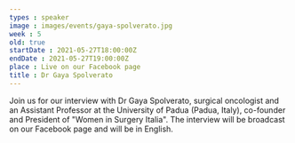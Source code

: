 ```yaml
---
types : speaker
image : images/events/gaya-spolverato.jpg
week : 5
old: true
startDate : 2021-05-27T18:00:00Z
endDate : 2021-05-27T19:00:00Z
place : Live on our Facebook page
title : Dr Gaya Spolverato
---
```

Join us for our interview with Dr Gaya Spolverato, surgical oncologist and an Assistant Professor at the University of Padua (Padua, Italy), co-founder and President of "Women in Surgery Italia". The interview will be broadcast on our Facebook page and will be in English.